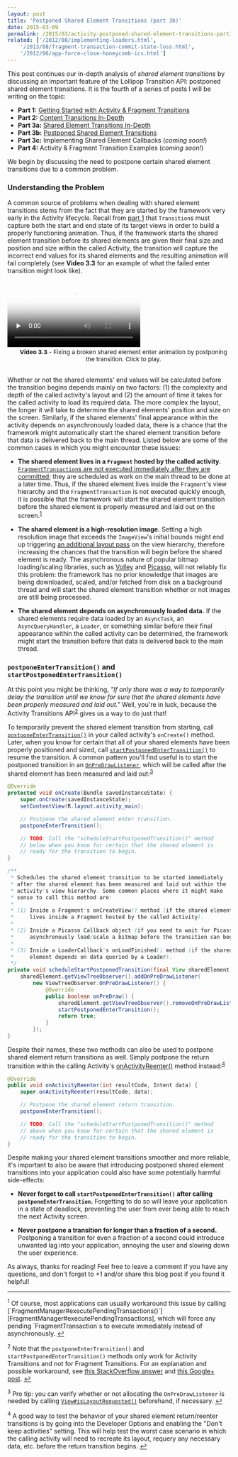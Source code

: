 ```yaml
---
layout: post
title: 'Postponed Shared Element Transitions (part 3b)'
date: 2015-03-09
permalink: /2015/03/activity-postponed-shared-element-transitions-part3b.html
related: ['/2012/08/implementing-loaders.html',
    '/2013/08/fragment-transaction-commit-state-loss.html',
    '/2012/06/app-force-close-honeycomb-ics.html']
---
```


This post continues our in-depth analysis of _shared element transitions_ by discussing an important feature of the Lollipop Transition API: postponed shared element transitions. It is the fourth of a series of posts I will be writing on the topic:

* **Part 1:** [Getting Started with Activity & Fragment Transitions][part1]
* **Part 2:** [Content Transitions In-Depth][part2]
* **Part 3a:** [Shared Element Transitions In-Depth][part3a]
* **Part 3b:** [Postponed Shared Element Transitions][part3b]
* **Part 3c:** Implementing Shared Element Callbacks (_coming soon!_)
* **Part 4:** Activity & Fragment Transition Examples (_coming soon!_)

We begin by discussing the need to postpone certain shared element transitions due to a common problem.

### Understanding the Problem

<!--morestart-->

A common source of problems when dealing with shared element transitions stems from the fact that they are started by the framework very early in the Activity lifecycle. Recall from [part 1][part1] that `Transition`s must capture both the start and end state of its target views in order to build a properly functioning animation. Thus, if the framework starts the shared element transition before its shared elements are given their final size and position and size within the called Activity, the transition will capture the incorrect end values for its shared elements and the resulting animation will fail completely (see **Video 3.3** for an example of what the failed enter transition might look like). 

<!--more-->

<div class="responsive-figure nexus6-figure">
  <div class="framed-nexus6-port">
  <video id="figure33" onclick="playPause('figure33')" poster="/assets/videos/posts/2015/03/09/postpone-bug-opt.png" preload="none">
    <source src="/assets/videos/posts/2015/03/09/postpone-bug-opt.mp4" type="video/mp4">
    <source src="/assets/videos/posts/2015/03/09/postpone-bug-opt.webm" type="video/webm">
    <source src="/assets/videos/posts/2015/03/09/postpone-bug-opt.ogv" type="video/ogg">
  </video>
  </div>
  <div style="font-size:10pt;margin-left:20px;margin-bottom:30px">
    <p class="img-caption" style="margin-top:3px;margin-bottom:10px;text-align: center;"><strong>Video 3.3</strong> - Fixing a broken shared element enter animation by postponing the transition. Click to play.</p>
  </div>
</div>

Whether or not the shared elements' end values will be calculated before the transition begins depends mainly on two factors: (1) the complexity and depth of the called activity's layout and (2) the amount of time it takes for the called activity to load its required data. The more complex the layout, the longer it will take to determine the shared elements' position and size on the screen. Similarly, if the shared elements' final appearance within the activity depends on asynchronously loaded data, there is a chance that the framework might automatically start the shared element transition before that data is delivered back to the main thread. Listed below are some of the common cases in which you might encounter these issues:

* **The shared element lives in a `Fragment` hosted by the called activity.** [`FragmentTransaction`s are not executed immediately after they are committed][FragmentTransaction#commit]; they are scheduled as work on the main thread to be done at a later time. Thus, if the shared element lives inside the `Fragment`'s view hierarchy and the `FragmentTransaction` is not executed quickly enough, it is possible that the framework will start the shared element transition before the shared element is properly measured and laid out on the screen.<sup><a href="#footnote1" id="ref1">1</a></sup>

* **The shared element is a high-resolution image.** Setting a high resolution image that exceeds the `ImageView`'s initial bounds might end up triggering [an additional layout pass][ImageViewRequestLayout] on the view hierarchy, therefore increasing the chances that the transition will begin before the shared element is ready. The asynchronous nature of popular bitmap loading/scaling libraries, such as [Volley][Volley] and [Picasso][Picasso], will not reliably fix this problem: the framework has no prior knowledge that images are being downloaded, scaled, and/or fetched from disk on a background thread and will start the shared element transition whether or not images are still being processed.

* **The shared element depends on asynchronously loaded data.** If the shared elements require data loaded by an `AsyncTask`, an `AsyncQueryHandler`, a `Loader`, or something similar before their final appearance within the called activity can be determined, the framework might start the transition before that data is delivered back to the main thread.

### `postponeEnterTransition()` and `startPostponedEnterTransition()`

At this point you might be thinking, _"If only there was a way to temporarily delay the transition until we know for sure that the shared elements have been properly measured and laid out."_ Well, you're in luck, because the Activity Transitions API<sup><a href="#footnote2" id="ref2">2</a></sup> gives us a way to do just that!

To temporarily prevent the shared element transition from starting, call [`postponeEnterTransition()`][postponeEnterTransition] in your called activity's `onCreate()` method. Later, when you know for certain that all of your shared elements have been properly positioned and sized, call [`startPostponedEnterTransition()`][startPostponedEnterTransition] to resume the transition. A common pattern you'll find useful is to start the postponed transition in an [`OnPreDrawListener`][OnPreDrawListener], which will be called after the shared element has been measured and laid out:<sup><a href="#footnote3" id="ref3">3</a></sup>

```java
@Override
protected void onCreate(Bundle savedInstanceState) {
    super.onCreate(savedInstanceState);
    setContentView(R.layout.activity_main);

    // Postpone the shared element enter transition.
    postponeEnterTransition();

    // TODO: Call the "scheduleStartPostponedTransition()" method
    // below when you know for certain that the shared element is
    // ready for the transition to begin.
}

/**
 * Schedules the shared element transition to be started immediately
 * after the shared element has been measured and laid out within the
 * activity's view hierarchy. Some common places where it might make
 * sense to call this method are:
 * 
 * (1) Inside a Fragment's onCreateView() method (if the shared element
 *     lives inside a Fragment hosted by the called Activity).
 *
 * (2) Inside a Picasso Callback object (if you need to wait for Picasso to
 *     asynchronously load/scale a bitmap before the transition can begin).
 *
 * (3) Inside a LoaderCallback's onLoadFinished() method (if the shared
 *     element depends on data queried by a Loader).
 */
private void scheduleStartPostponedTransition(final View sharedElement) {
    sharedElement.getViewTreeObserver().addOnPreDrawListener(
        new ViewTreeObserver.OnPreDrawListener() {
            @Override
            public boolean onPreDraw() {
                sharedElement.getViewTreeObserver().removeOnPreDrawListener(this);
                startPostponedEnterTransition();
                return true;
            }
        });
}
```

Despite their names, these two methods can also be used to postpone shared element return transitions as well. Simply postpone the return transition within the calling Activity's [onActivityReenter()][Activity#onActivityReenter] method instead:<sup><a href="#footnote4" id="ref4">4</a></sup>

```java
@Override
public void onActivityReenter(int resultCode, Intent data) {
    super.onActivityReenter(resultCode, data);

    // Postpone the shared element return transition.
    postponeEnterTransition();

    // TODO: Call the "scheduleStartPostponedTransition()" method
    // above when you know for certain that the shared element is
    // ready for the transition to begin.
}
```

Despite making your shared element transitions smoother and more reliable, it's important to also be aware that introducing postponed shared element transitions into your application could also have some potentially harmful side-effects:

* **Never forget to call `startPostponedEnterTransition()` after calling `postponeEnterTransition`.** Forgetting to do so will leave your application in a state of deadlock, preventing the user from ever being able to reach the next Activity screen.

* **Never postpone a transition for longer than a fraction of a second.** Postponing a transition for even a fraction of a second could introduce unwanted lag into your application, annoying the user and slowing down the user experience.

As always, thanks for reading! Feel free to leave a comment if you have any questions, and don't forget to +1 and/or share this blog post if you found it helpful!

<hr class="footnote-divider"/>
<sup id="footnote1">1</sup> Of course, most applications can usually workaround this issue by calling [`FragmentManager#executePendingTransactions()`][FragmentManager#executePendingTransactions], which will force any pending `FragmentTransaction`s to execute immediately instead of asynchronously. <a href="#ref1" title="Jump to footnote 1.">&#8617;</a>

<sup id="footnote2">2</sup> Note that the `postponeEnterTransition()` and `startPostponedEnterTransition()` methods only work for Activity Transitions and not for Fragment Transitions. For an explanation and possible workaround, see [this StackOverflow answer][PostponeEnterTransitionForFragments] and [this Google+ post][PostponeEnterTransitionForFragmentsG+]. <a href="#ref2" title="Jump to footnote 2.">&#8617;</a>

<sup id="footnote3">3</sup> Pro tip: you can verify whether or not allocating the `OnPreDrawListener` is needed by calling [`View#isLayoutRequested()`][View#isLayoutRequested] beforehand, if necessary. <a href="#ref3" title="Jump to footnote 3.">&#8617;</a>

<sup id="footnote3">4</sup> A good way to test the behavior of your shared element return/reenter transitions is by going into the Developer Options and enabling the "Don't keep activities" setting. This will help test the worst case scenario in which the calling activity will need to recreate its layout, requery any necessary data, etc. before the return transition begins. <a href="#ref4" title="Jump to footnote 4.">&#8617;</a>

  [postponeEnterTransition]: https://developer.android.com/reference/android/app/Activity.html#postponeEnterTransition()
  [startPostponedEnterTransition]: https://developer.android.com/reference/android/app/Activity.html#startPostponedEnterTransition()
  [SharedElementCallback]: https://developer.android.com/reference/android/app/SharedElementCallback.html

  [FragmentTransaction#commit]: https://developer.android.com/reference/android/app/FragmentTransaction.html#commit()
  [FragmentManager#executePendingTransactions]: https://developer.android.com/reference/android/app/FragmentManager.html#executePendingTransactions()
  [GooglePlusPostponeEnterTransition]: https://plus.google.com/+AlexLockwood/posts/FJsp1N9XNLS
  [GooglePlusSystemUI]: https://plus.google.com/+AlexLockwood/posts/RPtwZ5nNebb
  [PostponeEnterTransitionForFragments]: http://stackoverflow.com/q/26977303/844882
  [PostponeEnterTransitionForFragmentsG+]: https://plus.google.com/+AlexLockwood/posts/3DxHT42rmmY
  [Activity#onActivityReenter]: https://developer.android.com/reference/android/app/Activity.html#onActivityReenter(int,%20android.content.Intent)
  [OnPreDrawListener]: http://developer.android.com/reference/android/view/ViewTreeObserver.OnPreDrawListener.html
  [View#isLayoutRequested]: http://developer.android.com/reference/android/view/View.html#isLayoutRequested()

  [ImageViewRequestLayout]: https://github.com/android/platform_frameworks_base/blob/lollipop-release/core/java/android/widget/ImageView.java#L453-L455
  [Volley]: https://android.googlesource.com/platform/frameworks/volley
  [Picasso]: http://square.github.io/picasso/

  [part1]: /2014/12/activity-fragment-transitions-in-android-lollipop-part1.html
  [part2]: /2014/12/activity-fragment-content-transitions-in-depth-part2.html
  [part3a]: /2015/01/activity-fragment-shared-element-transitions-in-depth-part3a.html
  [part3b]: /2015/03/activity-fragment-postponed-transitions-shared-element-callbacks-part3b.html

